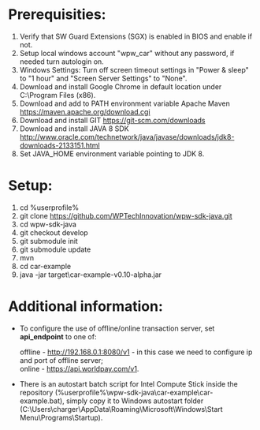# Prerequisities:
1. Verify that SW Guard Extensions (SGX) is enabled in BIOS and enable if not.
2. Setup local windows account "wpw_car" without any password, if needed turn autologin on.
3. Windows Settings: Turn off screen timeout settings in "Power & sleep" to "1 hour" and "Screen Server Settings" to "None".
4. Download and install Google Chrome in default location under C:\Program Files (x86).
5. Download and add to PATH environment variable Apache Maven https://maven.apache.org/download.cgi
6. Download and install GIT https://git-scm.com/downloads
7. Download and install JAVA 8 SDK http://www.oracle.com/technetwork/java/javase/downloads/jdk8-downloads-2133151.html
8. Set JAVA_HOME environment variable pointing to JDK 8.

# Setup:
1. cd %userprofile%
2. git clone https://github.com/WPTechInnovation/wpw-sdk-java.git
3. cd wpw-sdk-java
4. git checkout develop
5. git submodule init
6. git submodule update
7. mvn
8. cd car-example
9. java -jar target\car-example-v0.10-alpha.jar

# Additional information:
* To configure the use of offline/online transaction server, set **api_endpoint** to one of:

  offline - http://192.168.0.1:8080/v1 - in this case we need to configure ip and port of offline server;  
  online - https://api.worldpay.com/v1.  


* There is an autostart batch script for Intel Compute Stick inside the repository (%userprofile%\wpw-sdk-java\car-example\car-example.bat), simply copy it to Windows autostart folder (C:\Users\charger\AppData\Roaming\Microsoft\Windows\Start Menu\Programs\Startup).

